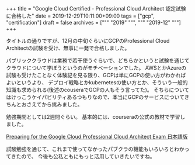 +++
title = "Google Cloud Certified - Professional Cloud Architect 認定試験に合格した"
date = 2019-12-29T10:11:00+09:00
tags = ["gcp", "certification"]
draft = false
archives = ["""
  "2019"
  """, """
  "2019-12"
  """]
+++

タイトルの通りですが、12月の中旬ぐらいにGCPのProfessional Cloud Architectの試験を受け、無事に一発で合格しました。

パブリッククラウドは業務で若干使うぐらいで、どちらかというと試験を通じてクラウドについて学ぼうというのがモチベーションでした。
AWSとかAzureの試験も受けたことなく体験記を見る限り、GCPは単にGCPの使い方がわかればよいというより、
デプロイ戦略とかkubernetesの使い方とか、そういう一般的知識も求められる(後述のcouseraでGCPの人もそう言ってた)。
そちらについてはけっこうケイパビリティあるつもりなので、本当にGCPのサービスについてきちんとおさえてから挑みました。

勉強期間としては2週間ぐらい。
基本的には、courseraの公式の教材で学習しました。

[Preparing for the Google Cloud Professional Cloud Architect Exam 日本語版](https://www.coursera.org/learn/preparing-cloud-professional-cloud-architect-exam-jp)

試験勉強を通じて、これまで使ってなかったパブクラの機能もいろいろとわかってきたので、
今後も公私ともにもっと活用していきたいですね。
